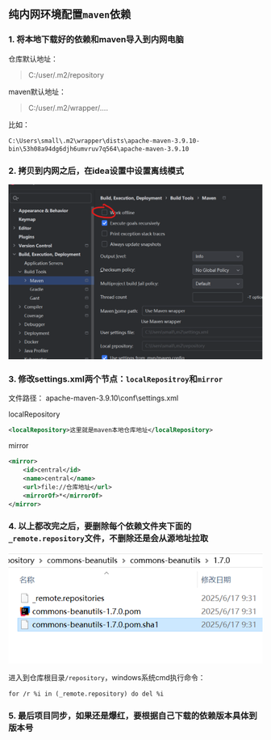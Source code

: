## 纯内网环境配置`maven`依赖
### 1. 将本地下载好的依赖和maven导入到内网电脑

仓库默认地址：
> C:/user/.m2/repository

maven默认地址：

> C:/user/.m2/wrapper/....

比如：
```shell
C:\Users\small\.m2\wrapper\dists\apache-maven-3.9.10-bin\53h08a94dg6djh6umvruv7q564\apache-maven-3.9.10
```

### 2. 拷贝到内网之后，在idea设置中设置离线模式
![alt text](image-1.png)

### 3. 修改settings.xml两个节点：`localRepositroy`和`mirror`  
文件路径： apache-maven-3.9.10\conf\settings.xml

localRepository
```xml
<localRepository>这里就是maven本地仓库地址</localRepository>
```
mirror
```xml
<mirror>
    <id>central</id>
    <name>central</name>
    <url>file://仓库地址</url>
    <mirrorOf>*</mirrorOf>
</mirror>
```
### 4. 以上都改完之后，要删除每个依赖文件夹下面的`_remote.repository`文件，不删除还是会从源地址拉取
![remote-repository](image-2.png)

进入到仓库根目录`/repository`，windows系统cmd执行命令：
```shell
for /r %i in (_remote.repository) do del %i
```

### 5. 最后项目同步，如果还是爆红，要根据自己下载的依赖版本具体到版本号





